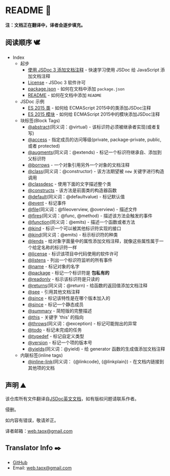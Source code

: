 # README 📖

**注：文档正在翻译中，译者会逐步填充。**

## 阅读顺序 🕊️

* Index
	* 起步
		* [使用 JSDoc 3 添加文档注释](https://ninjiahub.github.io/JSDoc/docs/start/about-getting-started "Getting started using JSDoc 3") - 快速学习使用 JSDoc 给 JavaScript 添加文档注释
		* [License](https://ninjiahub.github.io/JSDoc/docs/start/about-license "license information for JSDoc 3") - JSDoc 3 软件许可
		* [package.json](https://ninjiahub.github.io/JSDoc/docs/start/about-including-package "How to show package details in your documentation.") - 如何在文档中添加 `package.json`
		* [README](https://ninjiahub.github.io/JSDoc/docs/start/about-including-readme "How to include a README file in your documentation.") - 如何在文档中添加 `README`
	* JSDoc 示例
		* [ES 2015 类](https://ninjiahub.github.io/JSDoc/docs/examples/es-2015-classes "ES 2015 classes") - 如何给 ECMAScript 2015中的类添加JSDoc注释
		* [ES 2015 模块](https://ninjiahub.github.io/JSDoc/docs/examples/es-2015-modules "ES 2015 Modules") - 如何给 ECMAScript 2015中的模块添加JSDoc注释
	* 块标签(Block Tags)
		* [@abstract](https://ninjiahub.github.io/JSDoc/docs/tags/abstract "tag @abstract")(同义词：@virtual) - 该标识符必须被继承者实现(或者复写)
		* [@access](https://ninjiahub.github.io/JSDoc/docs/tags/access "tag @access") - 指定成员的访问等级(private, package-private, public, 或者 protected)
		* [@augments](https://ninjiahub.github.io/JSDoc/docs/tags/augments "tag @augments")(同义词：@extends) - 标记一个标识符继承自、添加到父标识符
		* [@borrows](https://ninjiahub.github.io/JSDoc/docs/tags/borrows "tag @borrows") - 一个对象引用另外一个对象的文档注释
		* [@class](https://ninjiahub.github.io/JSDoc/docs/tags/class "tag @class")(同义词：@constructor) - 该方法期望被 `new` 关键字进行构造调用
		* [@classdesc](https://ninjiahub.github.io/JSDoc/docs/tags/classdesc "tag @classdesc") - 使用下面的文字描述整个类
		* [@constructs](https://ninjiahub.github.io/JSDoc/docs/tags/constructs "tag @constructs") - 该方法是前面类的构造器函数
		* [@default](https://ninjiahub.github.io/JSDoc/docs/tags/default "tag @default")(同义词：@defaultvalue) - 标记默认值
		* [@event](https://ninjiahub.github.io/JSDoc/docs/tags/event "tag @event") - 标记事件
		* [@file](https://ninjiahub.github.io/JSDoc/docs/tags/event "tag @event")(同义词：@fileoverview, @overview) - 描述文件
		* [@fires](https://ninjiahub.github.io/JSDoc/docs/tags/fires "tag @fires")(同义词：@func, @method) - 描述该方法会触发的事件
		* [@function](https://ninjiahub.github.io/JSDoc/docs/tags/function "tag @function")(同义词：@emits) - 描述一个函数或者方法
		* [@kind](https://ninjiahub.github.io/JSDoc/docs/tags/kind "tag @kind") - 标识一个可以被其他标识符实现的接口
		* [@kind](https://ninjiahub.github.io/JSDoc/docs/tags/kind "tag @kind")(同义词：@emits) - 标示标识符的种类
		* [@lends](https://ninjiahub.github.io/JSDoc/docs/tags/lends "tag @lends") - 给对象字面量中的属性添加文档注释，就像这些属性属于一个给定名称的标识符一样
		* [@license](https://ninjiahub.github.io/JSDoc/docs/tags/license "tag @license") - 标识该项目中代码使用的软件许可
		* [@listens](https://ninjiahub.github.io/JSDoc/docs/tags/listens "tag @listens") - 列出一个标识符监听的所有事件
		* [@name](https://ninjiahub.github.io/JSDoc/docs/tags/name "tag @name") - 标记对象的名字
		* [@package](https://ninjiahub.github.io/JSDoc/docs/tags/package "tag @package") - 标记一个标识符是 **包私有的**
		* [@readonly](https://ninjiahub.github.io/JSDoc/docs/tags/readonly "tag @readonly") - 标示该标识符是只读的
		* [@returns](https://ninjiahub.github.io/JSDoc/docs/tags/returns "tag @returns")(同义词：@return) - 给函数的返回值添加文档注释
		* [@see](https://ninjiahub.github.io/JSDoc/docs/tags/see "tag @see") - 引用其他文档注释
		* [@since](https://ninjiahub.github.io/JSDoc/docs/tags/since "tag @since") - 标记该特性是在哪个版本加入的
		* [@since](https://ninjiahub.github.io/JSDoc/docs/tags/static "tag @static") - 标记一个静态成员
		* [@summary](https://ninjiahub.github.io/JSDoc/docs/tags/summary "tag @summary") - 简短版的完整描述
		* [@this](https://ninjiahub.github.io/JSDoc/docs/tags/this "tag @this") - 关键字 'this' 的指向
		* [@throws](https://ninjiahub.github.io/JSDoc/docs/tags/throws "tag @throws")(同义词：@exception) - 标记可能抛出的异常
		* [@todo](https://ninjiahub.github.io/JSDoc/docs/tags/todo "tag @todo") - 标记未完成的任务
		* [@typedef](https://ninjiahub.github.io/JSDoc/docs/tags/typedef "tag @typedef") - 标记自定义类型
		* [@version](https://ninjiahub.github.io/JSDoc/docs/tags/version "tag @version") - 标记一个项的版本号
		* [@yields](https://ninjiahub.github.io/JSDoc/docs/tags/yields "tag @yields")(同义词：@yield) - 给 generator 函数的生成值添加文档注释
	* 内联标签(inline tags)
		* [@inline-link](https://ninjiahub.github.io/JSDoc/docs/tags/inline-link "tag @inline-link")(同义词： {@linkcode}, {@linkplain}) - 在文档内链接到其他项的文档

## 声明 ⛰️

该仓库所有文件翻译自[JSDoc英文文档](http://usejsdoc.org/index.html)，如有版权问题请联系作者。

侵删。

如内容有错误，敬请斧正。

译者邮箱：<web.taox@gmail.com>

## Translator Info ✒️

* [GitHub](https://github.com/Tao-Quixote)
* Email: <web.taox@gmail.com>
